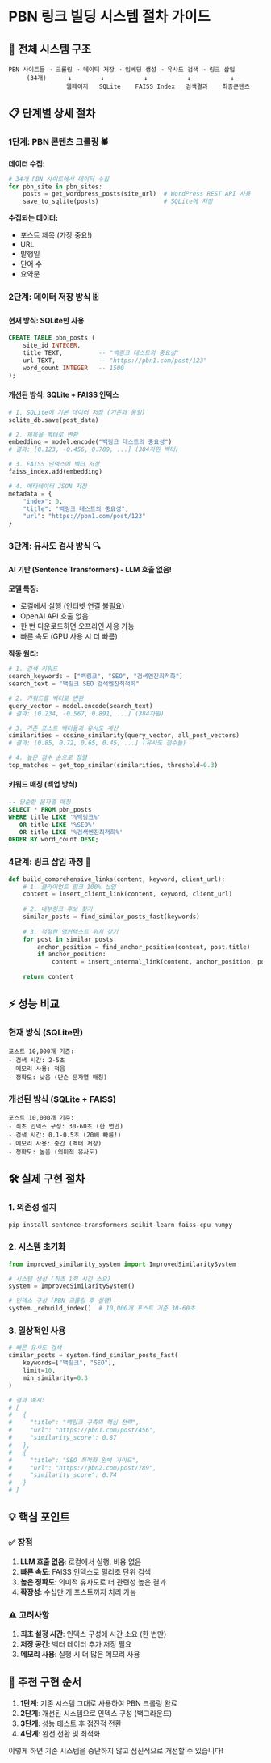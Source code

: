 # PBN 링크 빌딩 시스템 절차 가이드

## 🎯 전체 시스템 구조

```
PBN 사이트들 → 크롤링 → 데이터 저장 → 임베딩 생성 → 유사도 검색 → 링크 삽입
     (34개)      ↓        ↓           ↓           ↓           ↓
                웹페이지   SQLite    FAISS Index   검색결과    최종콘텐츠
```

## 📋 단계별 상세 절차

### 1단계: PBN 콘텐츠 크롤링 🕷️

**데이터 수집:**
```python
# 34개 PBN 사이트에서 데이터 수집
for pbn_site in pbn_sites:
    posts = get_wordpress_posts(site_url)  # WordPress REST API 사용
    save_to_sqlite(posts)                  # SQLite에 저장
```

**수집되는 데이터:**
- 포스트 제목 (가장 중요!)
- URL
- 발행일
- 단어 수
- 요약문

### 2단계: 데이터 저장 방식 🗄️

#### 현재 방식: SQLite만 사용
```sql
CREATE TABLE pbn_posts (
    site_id INTEGER,
    title TEXT,          -- "백링크 테스트의 중요성"
    url TEXT,            -- "https://pbn1.com/post/123"
    word_count INTEGER   -- 1500
);
```

#### 개선된 방식: SQLite + FAISS 인덱스
```python
# 1. SQLite에 기본 데이터 저장 (기존과 동일)
sqlite_db.save(post_data)

# 2. 제목을 벡터로 변환
embedding = model.encode("백링크 테스트의 중요성")
# 결과: [0.123, -0.456, 0.789, ...] (384차원 벡터)

# 3. FAISS 인덱스에 벡터 저장
faiss_index.add(embedding)

# 4. 메타데이터 JSON 저장
metadata = {
    "index": 0,
    "title": "백링크 테스트의 중요성",
    "url": "https://pbn1.com/post/123"
}
```

### 3단계: 유사도 검사 방식 🔍

#### AI 기반 (Sentence Transformers) - LLM 호출 없음!

**모델 특징:**
- 로컬에서 실행 (인터넷 연결 불필요)
- OpenAI API 호출 없음
- 한 번 다운로드하면 오프라인 사용 가능
- 빠른 속도 (GPU 사용 시 더 빠름)

**작동 원리:**
```python
# 1. 검색 키워드
search_keywords = ["백링크", "SEO", "검색엔진최적화"]
search_text = "백링크 SEO 검색엔진최적화"

# 2. 키워드를 벡터로 변환
query_vector = model.encode(search_text)
# 결과: [0.234, -0.567, 0.891, ...] (384차원)

# 3. 기존 포스트 벡터들과 유사도 계산
similarities = cosine_similarity(query_vector, all_post_vectors)
# 결과: [0.85, 0.72, 0.65, 0.45, ...] (유사도 점수들)

# 4. 높은 점수 순으로 정렬
top_matches = get_top_similar(similarities, threshold=0.3)
```

#### 키워드 매칭 (백업 방식)
```sql
-- 단순한 문자열 매칭
SELECT * FROM pbn_posts 
WHERE title LIKE '%백링크%' 
   OR title LIKE '%SEO%' 
   OR title LIKE '%검색엔진최적화%'
ORDER BY word_count DESC;
```

### 4단계: 링크 삽입 과정 🔗

```python
def build_comprehensive_links(content, keyword, client_url):
    # 1. 클라이언트 링크 100% 삽입
    content = insert_client_link(content, keyword, client_url)
    
    # 2. 내부링크 후보 찾기
    similar_posts = find_similar_posts_fast(keywords)
    
    # 3. 적절한 앵커텍스트 위치 찾기
    for post in similar_posts:
        anchor_position = find_anchor_position(content, post.title)
        if anchor_position:
            content = insert_internal_link(content, anchor_position, post.url)
    
    return content
```

## ⚡ 성능 비교

### 현재 방식 (SQLite만)
```
포스트 10,000개 기준:
- 검색 시간: 2-5초
- 메모리 사용: 적음
- 정확도: 낮음 (단순 문자열 매칭)
```

### 개선된 방식 (SQLite + FAISS)
```
포스트 10,000개 기준:
- 최초 인덱스 구성: 30-60초 (한 번만)
- 검색 시간: 0.1-0.5초 (20배 빠름!)
- 메모리 사용: 중간 (벡터 저장)
- 정확도: 높음 (의미적 유사도)
```

## 🛠️ 실제 구현 절차

### 1. 의존성 설치
```bash
pip install sentence-transformers scikit-learn faiss-cpu numpy
```

### 2. 시스템 초기화
```python
from improved_similarity_system import ImprovedSimilaritySystem

# 시스템 생성 (최초 1회 시간 소요)
system = ImprovedSimilaritySystem()

# 인덱스 구성 (PBN 크롤링 후 실행)
system._rebuild_index()  # 10,000개 포스트 기준 30-60초
```

### 3. 일상적인 사용
```python
# 빠른 유사도 검색
similar_posts = system.find_similar_posts_fast(
    keywords=["백링크", "SEO"],
    limit=10,
    min_similarity=0.3
)

# 결과 예시:
# [
#   {
#     "title": "백링크 구축의 핵심 전략",
#     "url": "https://pbn1.com/post/456",
#     "similarity_score": 0.87
#   },
#   {
#     "title": "SEO 최적화 완벽 가이드", 
#     "url": "https://pbn2.com/post/789",
#     "similarity_score": 0.74
#   }
# ]
```

## 💡 핵심 포인트

### ✅ 장점
1. **LLM 호출 없음**: 로컬에서 실행, 비용 없음
2. **빠른 속도**: FAISS 인덱스로 밀리초 단위 검색
3. **높은 정확도**: 의미적 유사도로 더 관련성 높은 결과
4. **확장성**: 수십만 개 포스트까지 처리 가능

### ⚠️ 고려사항
1. **최초 설정 시간**: 인덱스 구성에 시간 소요 (한 번만)
2. **저장 공간**: 벡터 데이터 추가 저장 필요
3. **메모리 사용**: 실행 시 더 많은 메모리 사용

## 🎯 추천 구현 순서

1. **1단계**: 기존 시스템 그대로 사용하여 PBN 크롤링 완료
2. **2단계**: 개선된 시스템으로 인덱스 구성 (백그라운드)
3. **3단계**: 성능 테스트 후 점진적 전환
4. **4단계**: 완전 전환 및 최적화

이렇게 하면 기존 시스템을 중단하지 않고 점진적으로 개선할 수 있습니다!
